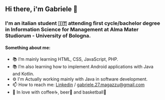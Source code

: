 ## Hi there, i'm Gabriele 👋

### I'm an italian student 🇮🇹 attending first cycle/bachelor degree in Information Science for Management at Alma Mater Studiorum - University of Bologna.

#### Something about me:
* 📚 I’m mainly learning HTML, CSS, JavaScript, PHP. 
* 📚 I’m also learning how to implement Android applications with Java and Kotlin. 
* ⚙️ I'm Actually working mainly with Java in software development.
* 📫 How to reach me: [Linkedin](www.linkedin.com/in/gabriele-magazzù) / gabriele.27.magazzu@gmail.com
* 🥰 In love with coffee☕, beer🍺 and basketball🏀
